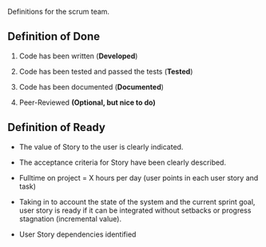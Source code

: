 Definitions for the scrum team.
## Definition of Done

1. Code has been written    (**Developed**)

2. Code has been tested and passed the tests (**Tested**)

3. Code has been documented (**Documented**)

4. Peer-Reviewed **(Optional, but nice to do)**

## Definition of Ready

* The value of Story to the user is clearly indicated.

* The acceptance criteria for Story have been clearly described.

* Fulltime on project = X hours per day (user points in each user story and task)

* Taking in to account the state of the system and the current sprint goal, user story is
ready if it can be integrated without setbacks or progress stagnation (incremental value).

* User Story dependencies identified



